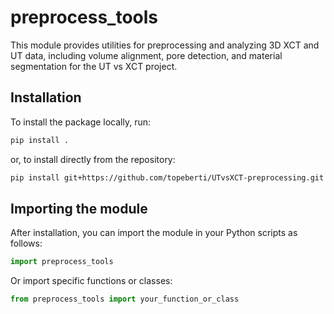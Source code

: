 # preprocess_tools

This module provides utilities for preprocessing and analyzing 3D XCT and UT data, including volume alignment, pore detection, and material segmentation for the UT vs XCT project.

## Installation

To install the package locally, run:

```bash
pip install .
```

or, to install directly from the repository:

```bash
pip install git+https://github.com/topeberti/UTvsXCT-preprocessing.git
```

## Importing the module

After installation, you can import the module in your Python scripts as follows:

```python
import preprocess_tools
```

Or import specific functions or classes:

```python
from preprocess_tools import your_function_or_class
```
